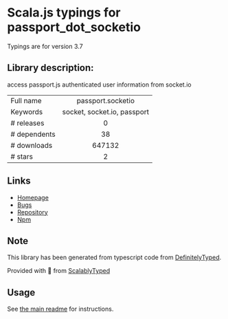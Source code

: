 
# Scala.js typings for passport_dot_socketio

Typings are for version 3.7

## Library description:
access passport.js authenticated user information from socket.io

|                    |                 |
| ------------------ | :-------------: |
| Full name          | passport.socketio |
| Keywords           | socket, socket.io, passport |
| # releases         | 0 |
| # dependents       | 38 |
| # downloads        | 647132 |
| # stars            | 2 |

## Links
- [Homepage](https://github.com/jfromaniello/passport.socketio#readme)
- [Bugs](https://github.com/jfromaniello/passport.socketio/issues)
- [Repository](https://github.com/jfromaniello/passport.socketio)
- [Npm](https://www.npmjs.com/package/passport.socketio)
    


## Note
This library has been generated from typescript code from [DefinitelyTyped](https://definitelytyped.org).

Provided with :purple_heart: from [ScalablyTyped](https://github.com/oyvindberg/ScalablyTyped)

## Usage
See [the main readme](../../readme.md) for instructions.


